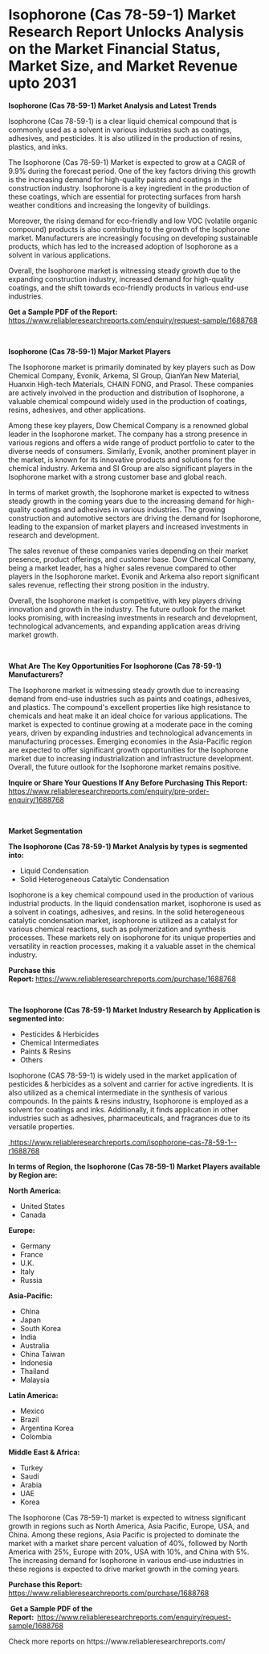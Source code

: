 <p><h1>Isophorone (Cas 78-59-1) Market Research Report Unlocks Analysis on the Market Financial Status, Market Size, and Market Revenue upto 2031</h1></p><p><strong>Isophorone (Cas 78-59-1) Market Analysis and Latest Trends</strong></p>
<p><p>Isophorone (Cas 78-59-1) is a clear liquid chemical compound that is commonly used as a solvent in various industries such as coatings, adhesives, and pesticides. It is also utilized in the production of resins, plastics, and inks.</p><p>The Isophorone (Cas 78-59-1) Market is expected to grow at a CAGR of 9.9% during the forecast period. One of the key factors driving this growth is the increasing demand for high-quality paints and coatings in the construction industry. Isophorone is a key ingredient in the production of these coatings, which are essential for protecting surfaces from harsh weather conditions and increasing the longevity of buildings.</p><p>Moreover, the rising demand for eco-friendly and low VOC (volatile organic compound) products is also contributing to the growth of the Isophorone market. Manufacturers are increasingly focusing on developing sustainable products, which has led to the increased adoption of Isophorone as a solvent in various applications.</p><p>Overall, the Isophorone market is witnessing steady growth due to the expanding construction industry, increased demand for high-quality coatings, and the shift towards eco-friendly products in various end-use industries.</p></p>
<p><strong>Get a Sample PDF of the Report:&nbsp;</strong> <a href="https://www.reliableresearchreports.com/enquiry/request-sample/1688768">https://www.reliableresearchreports.com/enquiry/request-sample/1688768</a></p>
<p>&nbsp;</p>
<p><strong>Isophorone (Cas 78-59-1) Major Market Players</strong></p>
<p><p>The Isophorone market is primarily dominated by key players such as Dow Chemical Company, Evonik, Arkema, SI Group, QianYan New Material, Huanxin High-tech Materials, CHAIN FONG, and Prasol. These companies are actively involved in the production and distribution of Isophorone, a valuable chemical compound widely used in the production of coatings, resins, adhesives, and other applications.</p><p>Among these key players, Dow Chemical Company is a renowned global leader in the Isophorone market. The company has a strong presence in various regions and offers a wide range of product portfolio to cater to the diverse needs of consumers. Similarly, Evonik, another prominent player in the market, is known for its innovative products and solutions for the chemical industry. Arkema and SI Group are also significant players in the Isophorone market with a strong customer base and global reach.</p><p>In terms of market growth, the Isophorone market is expected to witness steady growth in the coming years due to the increasing demand for high-quality coatings and adhesives in various industries. The growing construction and automotive sectors are driving the demand for Isophorone, leading to the expansion of market players and increased investments in research and development.</p><p>The sales revenue of these companies varies depending on their market presence, product offerings, and customer base. Dow Chemical Company, being a market leader, has a higher sales revenue compared to other players in the Isophorone market. Evonik and Arkema also report significant sales revenue, reflecting their strong position in the industry.</p><p>Overall, the Isophorone market is competitive, with key players driving innovation and growth in the industry. The future outlook for the market looks promising, with increasing investments in research and development, technological advancements, and expanding application areas driving market growth.</p></p>
<p>&nbsp;</p>
<p><strong>What Are The Key Opportunities For Isophorone (Cas 78-59-1) Manufacturers?</strong></p>
<p><p>The Isophorone market is witnessing steady growth due to increasing demand from end-use industries such as paints and coatings, adhesives, and plastics. The compound's excellent properties like high resistance to chemicals and heat make it an ideal choice for various applications. The market is expected to continue growing at a moderate pace in the coming years, driven by expanding industries and technological advancements in manufacturing processes. Emerging economies in the Asia-Pacific region are expected to offer significant growth opportunities for the Isophorone market due to increasing industrialization and infrastructure development. Overall, the future outlook for the Isophorone market remains positive.</p></p>
<p><strong>Inquire or Share Your Questions If Any Before Purchasing This Report:</strong> <a href="https://www.reliableresearchreports.com/enquiry/pre-order-enquiry/1688768">https://www.reliableresearchreports.com/enquiry/pre-order-enquiry/1688768</a></p>
<p>&nbsp;</p>
<p><strong>Market Segmentation</strong></p>
<p><strong>The Isophorone (Cas 78-59-1) Market Analysis by types is segmented into:</strong></p>
<p><ul><li>Liquid Condensation</li><li>Solid Heterogeneous Catalytic Condensation</li></ul></p>
<p><p>Isophorone is a key chemical compound used in the production of various industrial products. In the liquid condensation market, isophorone is used as a solvent in coatings, adhesives, and resins. In the solid heterogeneous catalytic condensation market, isophorone is utilized as a catalyst for various chemical reactions, such as polymerization and synthesis processes. These markets rely on isophorone for its unique properties and versatility in reaction processes, making it a valuable asset in the chemical industry.</p></p>
<p><strong>Purchase this Report:&nbsp;</strong><a href="https://www.reliableresearchreports.com/purchase/1688768">https://www.reliableresearchreports.com/purchase/1688768</a></p>
<p>&nbsp;</p>
<p><strong>The Isophorone (Cas 78-59-1) Market Industry Research by Application is segmented into:</strong></p>
<p><ul><li>Pesticides & Herbicides</li><li>Chemical Intermediates</li><li>Paints & Resins</li><li>Others</li></ul></p>
<p><p>Isophorone (CAS 78-59-1) is widely used in the market application of pesticides & herbicides as a solvent and carrier for active ingredients. It is also utilized as a chemical intermediate in the synthesis of various compounds. In the paints & resins industry, Isophorone is employed as a solvent for coatings and inks. Additionally, it finds application in other industries such as adhesives, pharmaceuticals, and fragrances due to its versatile properties.</p></p>
<p><a href="https://www.reliableresearchreports.com/isophorone-cas-78-59-1--r1688768">&nbsp;https://www.reliableresearchreports.com/isophorone-cas-78-59-1--r1688768</a></p>
<p><strong>In terms of Region, the Isophorone (Cas 78-59-1) Market Players available by Region are:</strong></p>
<p>
    <p> <strong> North America: </strong>
        <ul>
            <li>United States</li>
            <li>Canada</li>
        </ul>
        </p> 
    <p> <strong> Europe: </strong>
        <ul>
            <li>Germany</li>
            <li>France</li>
            <li>U.K.</li>
            <li>Italy</li>
            <li>Russia</li>
        </ul>
        </p> 
    <p> <strong> Asia-Pacific: </strong>
        <ul>
            <li>China</li>
            <li>Japan</li>
            <li>South Korea</li>
            <li>India</li>
            <li>Australia</li>
            <li>China Taiwan</li>
            <li>Indonesia</li>
            <li>Thailand</li>
            <li>Malaysia</li>
        </ul>
        </p> 
    <p> <strong> Latin America: </strong>
        <ul>
            <li>Mexico</li>
            <li>Brazil</li>
            <li>Argentina Korea</li>
            <li>Colombia</li>
        </ul>
        </p> 
    <p> <strong> Middle East & Africa: </strong>
        <ul>
            <li>Turkey</li>
            <li>Saudi</li>
            <li>Arabia</li>
            <li>UAE</li>
            <li>Korea</li>
        </ul>
    </p>
    </p>
<p><p>The Isophorone (Cas 78-59-1) market is expected to witness significant growth in regions such as North America, Asia Pacific, Europe, USA, and China. Among these regions, Asia Pacific is projected to dominate the market with a market share percent valuation of 40%, followed by North America with 25%, Europe with 20%, USA with 10%, and China with 5%. The increasing demand for Isophorone in various end-use industries in these regions is expected to drive market growth in the coming years.</p></p>
<p><strong>Purchase this Report: </strong><a href="https://www.reliableresearchreports.com/purchase/1688768">https://www.reliableresearchreports.com/purchase/1688768</a></p>
<p>&nbsp;<strong>Get a Sample PDF of the Report:&nbsp;&nbsp;</strong><a href="https://www.reliableresearchreports.com/enquiry/request-sample/1688768">https://www.reliableresearchreports.com/enquiry/request-sample/1688768</a></p>
<p><strong></strong></p>
<p>Check more reports on https://www.reliableresearchreports.com/</p>